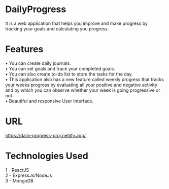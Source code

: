 # DailyProgress
It is a web application that helps you improve and make progress by tracking your goals and calculating you progress.

# Features
• You can create daily journals.  
• You can set goals and track your completed goals.  
• You can also create to-do list to store the tasks for the day.   
• This application also has a new feature called weekly progress that tracks your weeks progress by evaluating all your positive and negative activity and by which you can observe whether  your week is going progressive or not.  
• Beautiful and responsive User Interface.  

# URL
https://daily-progress-proj.netlify.app/

# Technologies Used
1 - ReactJS   
2 - ExpressJs/NodeJs  
3 - MongoDB  
